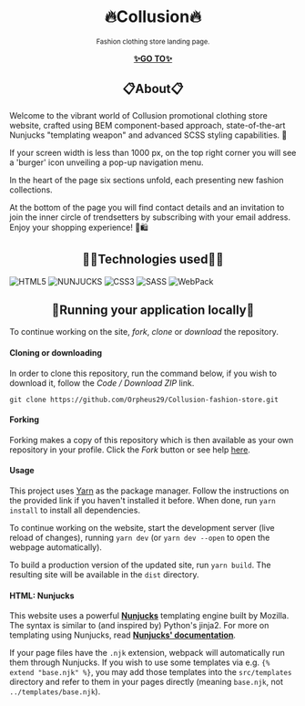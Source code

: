 <h1 align="center">🔥Collusion🔥</h1>

<p align="center">
    <sup>Fashion clothing store landing page.</sup>
</p>

<p align="center">
  <a href="https://orpheus29.github.io/Collusion-fashion-store/">
    <strong>✨GO TO✨</strong>
  </a>
</p>


 <h2 align="center">📋About📋</h2>

Welcome to the vibrant world of Collusion promotional clothing store website, crafted using BEM component-based approach, state-of-the-art Nunjucks "templating weapon" and advanced SCSS styling capabilities. 🌟

If your screen width is less than 1000 px, on the top right corner you will see a 'burger' icon unveiling a pop-up navigation menu.

In the heart of the page six sections unfold, each presenting new fashion collections.

At the bottom of the page you will find contact details and an invitation to join the inner circle of trendsetters by subscribing with your email address.
Enjoy your shopping experience! 💃🛍️

<h2 align="center">🧙‍♂️Technologies used🧙‍♂️</h2>

 ![HTML5](https://img.shields.io/badge/html5-%23E34F26.svg?style=for-the-badge&logo=html5&logoColor=white) ![NUNJUCKS](https://img.shields.io/badge/Nunjucks-1C4913?style=for-the-badge&logo=nunjucks&logoColor=white) ![CSS3](https://img.shields.io/badge/css3-%231572B6.svg?style=for-the-badge&logo=css3&logoColor=white) ![SASS](https://img.shields.io/badge/SASS-hotpink.svg?style=for-the-badge&logo=SASS&logoColor=white) ![WebPack](https://img.shields.io/badge/Webpack-8DD6F9?style=for-the-badge&logo=Webpack&logoColor=white)

<h2 align="center">📌Running your application locally📌</h2>

To continue working on the site, *fork*, *clone* or *download* the repository.

#### Cloning or downloading
In order to clone this repository, run the command below, if you wish to download it, follow the *Code / Download ZIP* link.
```
git clone https://github.com/Orpheus29/Collusion-fashion-store.git
```

#### Forking
Forking makes a copy of this repository which is then available as your own repository in your profile. Click the *Fork* button or see help [here](https://help.github.com/en/articles/fork-a-repo).

#### Usage
This project uses [Yarn](https://yarnpkg.com/) as the package manager. Follow the instructions on the provided link if you haven't installed it before. When done, run `yarn install` to install all dependencies.

To continue working on the website, start the development server (live reload of changes), running `yarn dev` (or `yarn dev --open` to open the webpage automatically).

To build a production version of the updated site, run `yarn build`. The resulting site will be available in the `dist` directory.

#### HTML: Nunjucks
This website uses a powerful [**Nunjucks**](https://mozilla.github.io/nunjucks/) templating engine built by Mozilla. The syntax is similar to (and inspired by) Python's jinja2.
For more on templating using Nunjucks, read [**Nunjucks' documentation**](https://mozilla.github.io/nunjucks/templating.html).

If your page files have the `.njk` extension, webpack will automatically run them through Nunjucks. If you wish to use some templates via e.g. `{% extend "base.njk" %}`, you may add those templates into the `src/templates` directory and refer to them in your pages directly (meaning `base.njk`, not `../templates/base.njk`).

